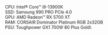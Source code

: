CPU: Intel® Core™ i9-13900K\
SSD: Samsung 990 PRO PCIe 4.0\
GPU: AMD Radeon™ RX 5700 XT\
RAM: CORSAIR Dominator Platinum RGB 2x32GB\
PSU: Toughpower GX1 700W 80 Plus Gold\
